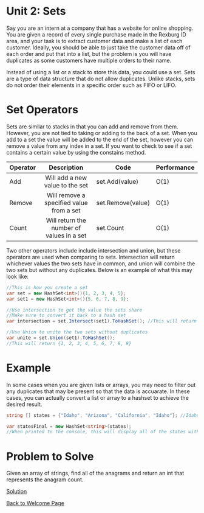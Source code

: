 # Unit 2: Sets

Say you are an intern at a company that has a website for online shopping. You are given a record of every single purchase made in the Rexburg ID area, and your task is to extract customer data and make a list of each customer. Ideally, you should be able to just take the customer data off of each order and put that into a list, but the problem is you will have duplicates as some customers have multiple orders to their name. 

Instead of using a list or a stack to store this data, you could use a set. Sets are a type of data structure that do not allow duplicates. Unlike stacks, sets do not order their elements in a specific order such as FIFO or LIFO.

# Set Operators

Sets are similar to stacks in that you can add and remove from them. However, you are not tied to taking or adding to the back of a set. When you add to a set the value will be added to the end of the set, however you can remove a value from any index in a set. If you want to check to see if a set contains a certain value by using the constains method. 

| Operator |                Description                | Code              | Performance |
|----------|:-----------------------------------------:|-------------------|-------------|
| Add      | Will add a new value to the set           | set.Add(value)    | O(1)        |
| Remove   | Will remove a specified value from a set  | set.Remove(value) | O(1)        |
| Count    | Will return the number of values in a set | set.Count         | O(1)        |

Two other operators include include intersection and union, but these operators are used when comparing to sets. Intersection will return whichever values the two sets have in common, and union will combine the two sets but without any duplicates. Below is an example of what this may look like:

```csharp 
//This is how you create a set
var set = new HashSet<int>(){1, 2, 3, 4, 5};
var set1 = new HashSet<int>(){5, 6, 7, 8, 9};

//Use intersection to get the value the sets share
//Make sure to convert it back to a hash set
var intersection = set.Intersect(set1).ToHashSet(); //This will return 5

//Use Union to unite the two sets without duplicates
var unite = set.Union(set1).ToHashSet();
//This will return {1, 2, 3, 4, 5, 6, 7, 8, 9}
```

# Example

In some cases when you are given lists or arrays, you may need to filter out any duplicates that may be present so that the data is accuarate. In these cases, you can actually convert a list or array to a hashset to achieve the desired result. 

```csharp
string [] states = {"Idaho", "Arizona", "California", "Idaho"}; //Idaho appears twice

var statesFinal = new HashSet<string>(states);
//When printed to the console, this will display all of the states without any duplicates
```
# Problem to Solve

Given an array of strings, find all of the anagrams and return an int that represents the anagram count.

[Solution](Program.cs)


[Back to Welcome Page](welcome.md)
